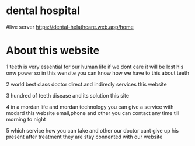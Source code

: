 # dental hospital
#live server    https://dental-helathcare.web.app/home

# About this website
1 teeth is very essential for our human life if we dont care it will be lost his onw power so in this wensite you can know how we have to this about teeth

2 world best class doctor direct and indirecly services this website

3 hundred of teeth disease and its solution this site

4 in a mordan life and mordan technology you can give a service with modard this website email,phone and other you can contact any time till morning to night

5 which service how you can take and other our doctor cant give up his present after treatment they are stay connented with our website


